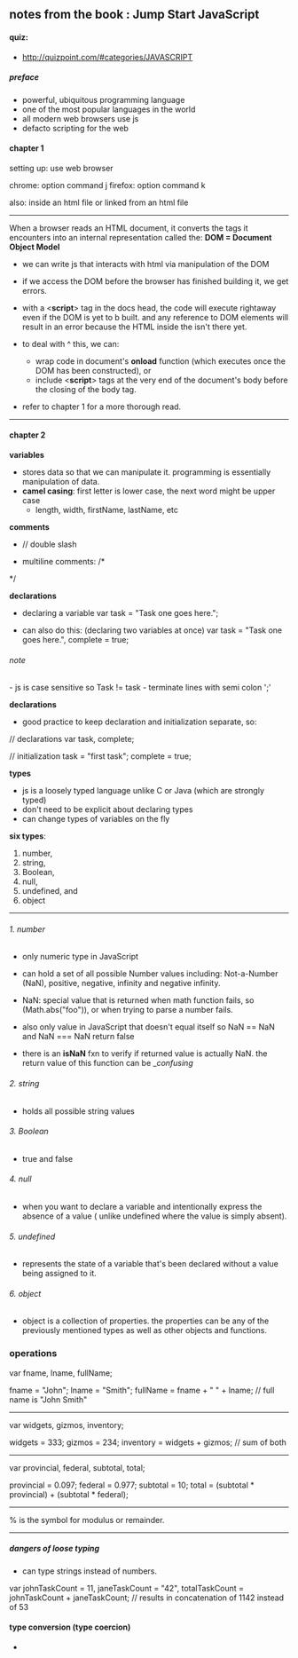 ## notes from the book : Jump Start JavaScript

<h4>quiz: </h4> 

- http://quizpoint.com/#categories/JAVASCRIPT

<h5>preface</h5>

- powerful, ubiquitous programming language
- one of the most popular languages in the world
- all modern web browsers use js
- defacto scripting for the web


<h4>chapter 1</h4>

setting up: use web browser

chrome: option command j 
firefox: option command k 

also: inside an html file or linked from an html file


----

When a browser reads an HTML document, it converts the tags it encounters into an internal representation called the:
__DOM = Document Object Model__


- we can write js that interacts with html via manipulation of the DOM 
- if we access the DOM before the browser has finished building it, we get errors. 

- with a <__script__> tag in the docs head, the code will execute rightaway even if the DOM is yet to b built. and any reference to DOM elements will result in an error because the HTML inside the <body> isn't there yet. 

- to deal with ^ this, we can: 
	- wrap code in document's __onload__ function (which executes once the DOM has been constructed), or 
	- include <__script__> tags at the very end of the document's body before the closing of the body tag. 

- refer to chapter 1 for a more thorough read. 

----

<h4>chapter 2</h4>


<b>variables</b>

- stores data so that we can manipulate it. programming is essentially manipulation of data. 
- <b>camel casing</b>: first letter is lower case, the next word might be upper case
	- length, width, firstName, lastName, etc

<b>comments</b>

- // double slash 

- multiline comments: 
/*

*/


<b>declarations</b>

- declaring a variable
var task = "Task one goes here."; 

- can also do this: (declaring two variables at once)
var task = "Task one goes here.", 
	complete = true; 

<h6>note</h6> 
- js is case sensitive so Task != task 
- terminate lines with semi colon ';'

<b>declarations</b>

- good practice to keep declaration and initialization separate, so: 

// declarations
var task, complete;

// initialization
task = "first task"; 
complete = true;


<b>types</b>

- js is a loosely typed language unlike C or Java (which are strongly typed)
- don't need to be explicit about declaring types
- can change types of variables on the fly

<b>six types</b>: 

1. number, 
2. string, 
3. Boolean, 
4. null, 
5. undefined, and 
6. object

----

###### 1. number

- only numeric type in JavaScript
- can hold a set of all possible Number values including: 
Not-a-Number (NaN), positive, negative, infinity and negative infinity. 

- NaN: special value that is returned when math function fails, so (Math.abs("foo")), or when trying to parse a number fails. 
- also only value in JavaScript that doesn't equal itself so 
NaN == NaN and NaN === NaN return false
- there is an __isNaN__ fxn to verify if returned value is actually NaN. the return value of this function can be __confusing_


###### 2. string

- holds all possible string values

###### 3. Boolean

- true and false

###### 4. null

- when you want to declare a variable and intentionally express the absence of a value ( unlike undefined where the value is simply absent). 

###### 5. undefined

- represents the state of a variable that's been declared without a value being assigned to it. 

###### 6. object

- object is a collection of properties. the properties can be any of the previously mentioned types as well as other objects and functions. 


<h3>operations</h3>

var fname, lname, fullName;

fname = "John"; 
lname = "Smith";
fullName = fname + " " + lname; // full name is "John Smith"

---

var widgets, gizmos, inventory;

widgets = 333; 
gizmos = 234; 
inventory = widgets + gizmos; // sum of both

---

var provincial, federal, subtotal, total; 

provincial = 0.097; 
federal = 0.977; 
subtotal = 10; 
total = (subtotal * provincial) + (subtotal * federal); 

---

% is the symbol for modulus or remainder. 


----

<h5>dangers of loose typing</h5>

- can type strings instead of numbers. 

var johnTaskCount = 11,
    janeTaskCount = "42",
    totalTaskCount = johnTaskCount + janeTaskCount; // results in concatenation of 1142 instead of 53

<h4>type conversion (type coercion) </h4>

- 
